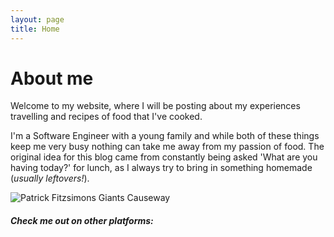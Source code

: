```yaml
---
layout: page
title: Home
---
```

<div class="row justify-content-between">
<div class="col-md-8 pr-5">
<h1>About me</h1>

<p>Welcome to my website, where I will be posting about my experiences travelling and recipes of food that I've cooked.</p>

<p>I'm a Software Engineer with a young family and while both of these things keep me very busy nothing can take 
me away from my passion of food. The original idea for this blog came from constantly being asked 'What are you having 
today?' for lunch, as I always try to bring in something homemade (<i>usually leftovers!</i>).</p>


<p class="mb-5"><img class="shadow-lg" src="{{site.baseurl}}/assets/images/pf-home.jpg" alt="Patrick Fitzsimons Giants Causeway"/></p>

</div>

<div class="col-md-4">

<div class="sticky-top sticky-top-80">
<h5>Check me out on other platforms:</h5>

<a target="_blank" href="https://www.instagram.com/patrickfitzsimonsfood/" onclick="window.open(this.href, 'instagram', 'width=550,height=550');return false;">
    <i class="fab fa-instagram" style="font-size:64px;"></i>
</a>

<p></p>

<a target="_blank" href="https://uk.linkedin.com/in/patrick-fitzsimons-221917107" onclick="window.open(this.href, 'linkedin', 'width=550,height=550');return false;">
    <i class="fab fa-linkedin" style="font-size:64px;"></i>
</a>

</div>
</div>
</div>